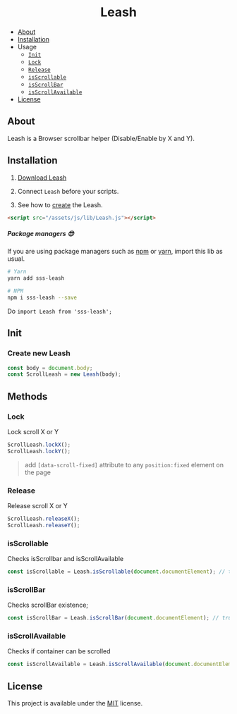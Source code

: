 <h1 align="center">Leash</h1>

- [About](#about)
- [Installation](#installation)
- Usage
  - [`Init`](#init)
  - [`Lock`](#lock)
  - [`Release`](#release)
  - [`isScrollable`](#isscrollable)
  - [`isScrollBar`](#isscrollbar)
  - [`isScrollAvailable`](#isscrollavailable)
- [License](#license)

## About
Leash is a Browser scrollbar helper (Disable/Enable by X and Y).

## Installation

1) <a target="_blank" href="https://raw.githubusercontent.com/Natteke/SmokinSexySoftware/master/packages/Leash/dist/Leash.js">Download Leash</a>

2) Connect `Leash` before your scripts.

3) See how to [create](#init) the Leash. 

```html
<script src="/assets/js/lib/Leash.js"></script>
```
 
##### Package managers 😎

If you are using package managers such as [npm](https://www.npmjs.com/) or [yarn](https://yarnpkg.com/en/), import this lib as usual.

```sh
# Yarn
yarn add sss-leash

# NPM
npm i sss-leash --save
```
Do `import Leash from 'sss-leash';`

## Init
### Create new Leash

```Javascript
const body = document.body;
const ScrollLeash = new Leash(body);
```
## Methods

### Lock

Lock scroll X or Y

```Javascript
ScrollLeash.lockX();
ScrollLeash.lockY();
```
> add `[data-scroll-fixed]` attribute to any `position:fixed` element on the page

### Release

Release scroll X or Y

```Javascript
ScrollLeash.releaseX();
ScrollLeash.releaseY();
```

### isScrollable

Checks isScrollbar and isScrollAvailable

```Javascript
const isScrollable = Leash.isScrollable(document.documentElement); // true
```

### isScrollBar

Checks scrollBar existence;

```Javascript
const isScrollBar = Leash.isScrollBar(document.documentElement); // true
```

### isScrollAvailable

Checks if container can be scrolled

```Javascript
const isScrollAvailable = Leash.isScrollAvailable(document.documentElement); // true
```
 
## License 
This project is available under the [MIT](https://opensource.org/licenses/mit-license.php) license.
